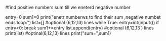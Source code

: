 #find positive numbers sum till we eneterd negative number

entry=0
sum1=0
print("enetr numberws to find their sum ,negative numbet ends loop:")
list=[]                                   #optional (6,12,13) lines
while True:
    entry=int(input())
    if entry<0:
        break
    sum1+=entry
    list.append(entry)                    #optional (6,12,13 ) lines
print(list)                               #optinal(6,12,13) lines
print("sum=",sum1)

